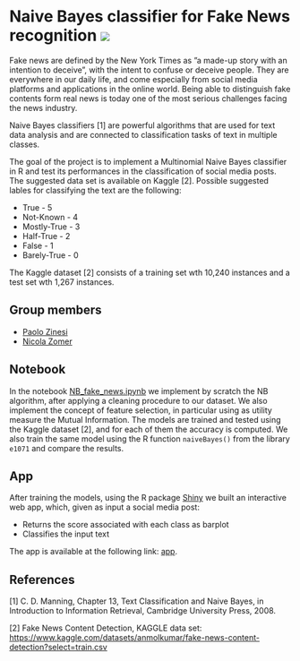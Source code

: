 # Naive Bayes classifier for Fake News recognition ![ ](https://img.shields.io/badge/R-bdbfc2?style=for-the-badge&logo=r&logoColor=1c68bc)

Fake news are defined by the New York Times as ”a made-up story with an intention to deceive”, with the intent to confuse or deceive people.
They are everywhere in our daily life, and come especially from social media platforms and applications in the online world.
Being able to distinguish fake contents form real news is today one of the most serious challenges facing the news industry.

Naive Bayes classifiers [1] are powerful algorithms that are used for text data analysis and are connected to classification tasks of text in multiple classes.

The goal of the project is to implement a Multinomial Naive Bayes classifier in R and test its performances in the classification of social media posts.
The suggested data set is available on Kaggle [2].
Possible suggested lables for classifying the text are the following:
* True - 5
* Not-Known - 4
* Mostly-True - 3
* Half-True - 2
* False - 1
* Barely-True - 0

The Kaggle dataset [2] consists of a training set wth 10,240 instances and a test set wth 1,267 instances.

## Group members
- [Paolo Zinesi](https://github.com/PaoloZinesi)
- [Nicola Zomer](https://github.com/NicolaZomer)

## Notebook 
In the notebook [NB_fake_news.ipynb](https://github.com/PaoloZinesi/NaiveBayesClassifier_Fake_News_Recognition/blob/main/NB_fake_news.ipynb) we implement by scratch the NB algorithm, after applying a cleaning procedure to our dataset. We also implement the concept of feature selection, in particular using as utility measure the Mutual Information. The models are trained and tested using the Kaggle dataset [2], and for each of them the accuracy is computed. We also train the same model using the R function  `naiveBayes()` from the library `e1071` and compare the results.

## App
After training the models, using the R package [Shiny](https://shiny.rstudio.com/) we built an interactive web app, which, given as input a social media post:
- Returns the score associated with each class as barplot
- Classifies the input text

The app is available at the following link: [app](https://paolozinesi.shinyapps.io/fake-news-recognition/).



## References
[1] C. D. Manning, Chapter 13, Text Classification and Naive Bayes, in Introduction to Information Retrieval, Cambridge University Press, 2008.

[2] Fake News Content Detection, KAGGLE data set: https://www.kaggle.com/datasets/anmolkumar/fake-news-content-detection?select=train.csv